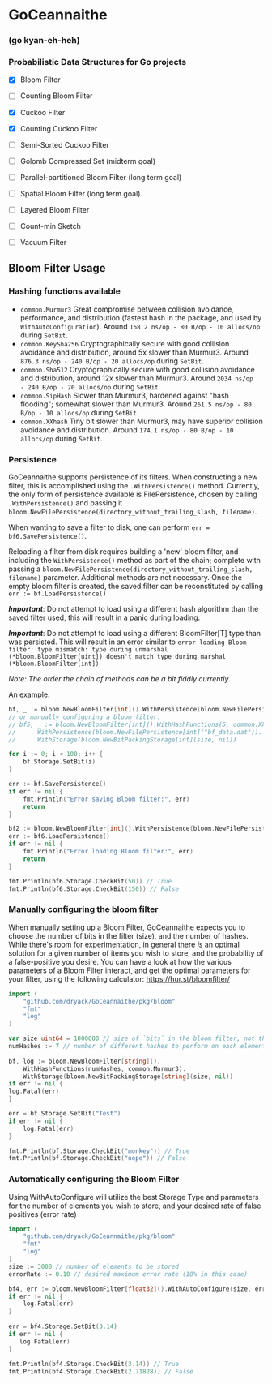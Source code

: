 # GoCeannaithe
### (go kyan-eh-heh)
### Probabilistic Data Structures for Go projects

- [x] Bloom Filter
- [ ] Counting Bloom Filter
- [x] Cuckoo Filter
- [x] Counting Cuckoo Filter
- [ ] Semi-Sorted Cuckoo Filter
- [ ] Golomb Compressed Set (midterm goal)
- [ ] Parallel-partitioned Bloom Filter (long term goal)
- [ ] Spatial Bloom Filter (long term goal)
- [ ] Layered Bloom Filter
- [ ] Count-min Sketch
- [ ] Vacuum Filter


## Bloom Filter Usage

### Hashing functions available
* `common.Murmur3` Great compromise between collision avoidance, performance, and distribution (fastest hash in 
the package, and used by `WithAutoConfiguration`).  Around `168.2 ns/op - 80 B/op - 10 allocs/op` during `SetBit`.
* `common.KeySha256`  Cryptographically secure with good collision avoidance and distribution, around 5x slower than Murmur3.
Around `876.3 ns/op	- 240 B/op - 20 allocs/op` during `SetBit`.
* `common.Sha512`  Cryptographically secure with good collision avoidance and distribution, around 12x slower than Murmur3.
Around `2034 ns/op	- 240 B/op - 20 allocs/op` during `SetBit`.
* `common.SipHash` Slower than Murmur3, hardened against "hash flooding"; somewhat slower than Murmur3.
Around `261.5 ns/op	- 80 B/op - 10 allocs/op` during `SetBit`.
* `common.XXhash`  Tiny bit slower than Murmur3, may have superior collision avoidance and distribution.
Around `174.1 ns/op	- 80 B/op - 10 allocs/op` during `SetBit`.

### Persistence
GoCeannaithe supports persistence of its filters.  When constructing a new filter, this is accomplished using the `.WithPersistence()` method.
Currently, the only form of persistence available is FilePersistence, chosen by calling `.WithPersistence()` and passing it `bloom.NewFilePersistence(directory_without_trailing_slash, filename)`.

When wanting to save a filter to disk, one can perform `err = bf6.SavePersistence()`.

Reloading a filter from disk requires building a 'new' bloom filter, and including the `WithPersistence()` method as part of the chain; complete with passing a `bloom.NewFilePersistence(directory_without_trailing_slash, filename)` parameter.
Additional methods are not necessary.  Once the empty bloom filter is created, the saved filter can be reconstituted by calling `err := bf.LoadPersistence()` 

***Important***:  Do not attempt to load using a different hash algorithm than the saved filter used, this will result in a panic during loading.  

***Important***:  Do not attempt to load using a different BloomFilter[T] type than was persisted.  This will result in an error similar to `error loading Bloom filter: type mismatch: type during unmarshal (*bloom.BloomFilter[uint]) doesn't match type during marshal (*bloom.BloomFilter[int])
`

*Note:  The order the chain of methods can be a bit fiddly currently.*

An example:
```go
bf, _ := bloom.NewBloomFilter[int]().WithPersistence(bloom.NewFilePersistence[int](".","bf_data.dat")).WithAutoConfigure(size, errorRate)
// or manually configuring a bloom filter:
// bf5, _ := bloom.NewBloomFilter[int]().WithHashFunctions(5, common.XXhash).
//      WithPersistence(bloom.NewFilePersistence[int]("bf_data.dat")).
//      WithStorage(bloom.NewBitPackingStorage[int](size, nil))

for i := 0; i < 100; i++ {
    bf.Storage.SetBit(i)
}

err := bf.SavePersistence()
if err != nil {
    fmt.Println("Error saving Bloom filter:", err)
	return
}

bf2 := bloom.NewBloomFilter[int]().WithPersistence(bloom.NewFilePersistence[int](".", "bf_data.dat"))
err := bf6.LoadPersistence()
if err != nil {
    fmt.Println("Error loading Bloom filter:", err)
    return
}

fmt.Println(bf6.Storage.CheckBit(50)) // True
fmt.Println(bf6.Storage.CheckBit(150)) // False

```

### Manually configuring the bloom filter
When manually setting up a Bloom Filter, GoCeannaithe expects you to choose the number of bits in the filter (size),
and the number of hashes. While there's room for experimentation, in general there _is_ an optimal solution for a given
number of items you wish to store, and the probability of a false-positive you desire.  You can have a look at how the 
various parameters of a Bloom Filter interact, and get the optimal parameters for your filter, using the following calculator:
https://hur.st/bloomfilter/
```Go
import (
    "github.com/dryack/GoCeannaithe/pkg/bloom"
    "fmt"
    "log"
)

var size uint64 = 1000000 // size of `bits` in the bloom filter, not the elements
numHashes := 7 // number of different hashes to perform on each element
	
bf, log := bloom.NewBloomFilter[string]().
    WithHashFunctions(numHashes, common.Murmur3).
    WithStorage(bloom.NewBitPackingStorage[string](size, nil))
if err != nil {
log.Fatal(err)
}

err = bf.Storage.SetBit("Test")
if err != nil {
    log.Fatal(err)
}

fmt.Println(bf.Storage.CheckBit("monkey")) // True
fmt.Println(bf.Storage.CheckBit("nope")) // False
```
### Automatically configuring the Bloom Filter
Using WithAutoConfigure will utilize the best Storage Type and parameters for the number of elements you wish to store, 
and your desired rate of false positives (error rate)
```Go
import (
    "github.com/dryack/GoCeannaithe/pkg/bloom"
    "fmt"
    "log"
)
size := 3000 // number of elements to be stored
errorRate := 0.10 // desired maximum error rate (10% in this case) 

bf4, err := bloom.NewBloomFilter[float32]().WithAutoConfigure(size, errorRate)
if err != nil {
    log.Fatal(err)
}
	
err = bf4.Storage.SetBit(3.14)
if err != nil {
   log.Fatal(err)
}
	
fmt.Println(bf4.Storage.CheckBit(3.14)) // True
fmt.Println(bf4.Storage.CheckBit(2.71828)) // False

```